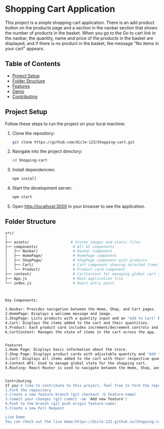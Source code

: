 # Shopping Cart Application
This project is a simple shopping cart application. There is an add product button on the products page and a section in the navbar section that shows the number of products in the basket. When you go to the Go to cart link in the navbar, the quantity, name and price of the products in the basket are displayed, and if there is no product in the basket, the message "No items in your cart" appears.


## Table of Contents
- [Project Setup](#project-setup)
- [Folder Structure](#folder-structure)
- [Features](#features)
- [Demo](#demo)
- [Contributing](#contributing)

## Project Setup

Follow these steps to run the project on your local machine:

1. Clone the repository:
    ```bash
    git clone https://github.com/dicle-123/Shopping-cart.git
    ```

2. Navigate into the project directory:
    ```bash
    cd Shopping-cart
    ```

3. Install dependencies:
    ```bash
    npm install
    ```

4. Start the development server:
    ```bash
    npm start
    ```

5. Open [http://localhost:3000](http://localhost:3000) in your browser to see the application.

## Folder Structure

```bash
src/
│
├── assets/                   # Stores images and static files
├── components/                # All UI components
│   ├── Navbar/                # Navbar component
│   ├── HomePage/              # HomePage component
│   ├── ShopPage/              # ShopPage component with products
│   ├── Cart/                  # Cart component showing selected items
│   └── Product/               # Product card component
├── context/                   # CartContext for managing global cart state
├── App.js                     # Main application file
└── index.js                   # React entry point



Key Components:

1.Navbar: Provides navigation between the Home, Shop, and Cart pages.
2.HomePage: Displays a welcome message and image.
3.ShopPage: Lists products with a quantity input and an "Add to Cart" button.
4.Cart: Displays the items added to the cart and their quantities.
5.Product: Each product card includes increment/decrement controls and an "Add to Cart" button.
6.CartContext: Manages the state of items in the cart across the app.


Features
1.Home Page: Displays basic information about the store.
2.Shop Page: Displays product cards with adjustable quantity and "Add to Cart" functionality.
3.Cart: Displays all items added to the cart with their respective quantities and total price.
4.Context API: Used to manage global state for the shopping cart.
5.Routing: React Router is used to navigate between the Home, Shop, and Cart pages.


Contributing
If you'd like to contribute to this project, feel free to fork the repository and submit a pull request. All contributions are welcome!
1.Fork the repository
2.Create a new feature branch (git checkout -b feature-name)
3.Commit your changes (git commit -am 'Add new feature')
4.Push to the branch (git push origin feature-name)
5.Create a new Pull Request

Live Demo
You can check out the live demo:https://dicle-123.github.io/Shopping-cart/
